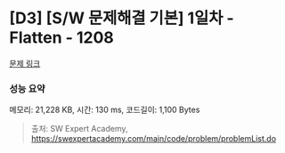 # [D3] [S/W 문제해결 기본] 1일차 - Flatten - 1208 

[문제 링크](https://swexpertacademy.com/main/code/problem/problemDetail.do?contestProbId=AV139KOaABgCFAYh) 

### 성능 요약

메모리: 21,228 KB, 시간: 130 ms, 코드길이: 1,100 Bytes



> 출처: SW Expert Academy, https://swexpertacademy.com/main/code/problem/problemList.do